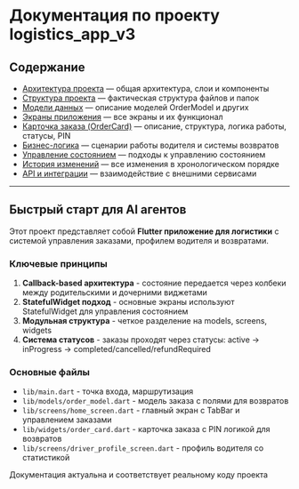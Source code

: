 # Документация по проекту logistics_app_v3

## Содержание

- [Архитектура проекта](architecture.md) — общая архитектура, слои и компоненты
- [Структура проекта](project_structure.md) — фактическая структура файлов и папок
- [Модели данных](data_models.md) — описание моделей OrderModel и других
- [Экраны приложения](screens.md) — все экраны и их функционал
- [Карточка заказа (OrderCard)](order_card.md) — описание, структура, логика работы, статусы, PIN
- [Бизнес-логика](business_logic.md) — сценарии работы водителя и системы возвратов
- [Управление состоянием](state_management.md) — подходы к управлению состоянием
- [История изменений](CHANGELOG.md) — все изменения в хронологическом порядке
- [API и интеграции](api_integration.md) — взаимодействие с внешними сервисами

---

## Быстрый старт для AI агентов

Этот проект представляет собой **Flutter приложение для логистики** с системой управления заказами, профилем водителя и возвратами.

### Ключевые принципы

1. **Callback-based архитектура** - состояние передается через колбеки между родительскими и дочерними виджетами
2. **StatefulWidget подход** - основные экраны используют StatefulWidget для управления состоянием
3. **Модульная структура** - четкое разделение на models, screens, widgets
4. **Система статусов** - заказы проходят через статусы: active → inProgress → completed/cancelled/refundRequired

### Основные файлы

- `lib/main.dart` - точка входа, маршрутизация
- `lib/models/order_model.dart` - модель заказа с полями для возвратов
- `lib/screens/home_screen.dart` - главный экран с TabBar и управлением заказами
- `lib/widgets/order_card.dart` - карточка заказа с PIN логикой для возвратов
- `lib/screens/driver_profile_screen.dart` - профиль водителя со статистикой

Документация актуальна и соответствует реальному коду проекта
